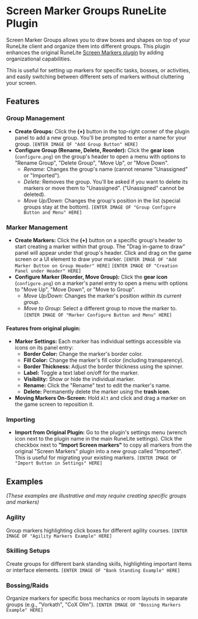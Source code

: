 # Screen Marker Groups RuneLite Plugin

Screen Marker Groups allows you to draw boxes and shapes on top of your RuneLite client and organize them into different groups. This plugin enhances the original RuneLite [Screen Markers plugin](https://github.com/runelite/runelite/wiki/Screen-Markers) by adding organizational capabilities.

This is useful for setting up markers for specific tasks, bosses, or activities, and easily switching between different sets of markers without cluttering your screen.

## Features

### Group Management

*   **Create Groups:** Click the **(+)** button in the top-right corner of the plugin panel to add a new group. You'll be prompted to enter a name for your group.
    `[ENTER IMAGE OF "Add Group Button" HERE]`
*   **Configure Group (Rename, Delete, Reorder):** Click the **gear icon** (`configure.png`) on the group's header to open a menu with options to "Rename Group", "Delete Group", "Move Up", or "Move Down".
    *   *Rename:* Changes the group's name (cannot rename "Unassigned" or "Imported").
    *   *Delete:* Removes the group. You'll be asked if you want to delete its markers or move them to "Unassigned". ("Unassigned" cannot be deleted).
    *   *Move Up/Down:* Changes the group's position in the list (special groups stay at the bottom).
    `[ENTER IMAGE OF "Group Configure Button and Menu" HERE]`

### Marker Management

*   **Create Markers:** Click the **(+)** button on a specific group's header to start creating a marker within that group. The "Drag in-game to draw" panel will appear under that group's header. Click and drag on the game screen or a UI element to draw your marker.
    `[ENTER IMAGE OF "Add Marker Button on Group Header" HERE]`
    `[ENTER IMAGE OF "Creation Panel under Header" HERE]`
*   **Configure Marker (Reorder, Move Group):** Click the **gear icon** (`configure.png`) on a marker's panel entry to open a menu with options to "Move Up", "Move Down", or "Move to Group".
    *   *Move Up/Down:* Changes the marker's position *within its current group*.
    *   *Move to Group:* Select a different group to move the marker to.
    `[ENTER IMAGE OF "Marker Configure Button and Menu" HERE]`

#### Features from original plugin:

*   **Marker Settings:** Each marker has individual settings accessible via icons on its panel entry:
    *   **Border Color:** Change the marker's border color.
    *   **Fill Color:** Change the marker's fill color (including transparency).
    *   **Border Thickness:** Adjust the border thickness using the spinner.
    *   **Label:** Toggle a text label on/off for the marker.
    *   **Visibility:** Show or hide the individual marker.
    *   **Rename:** Click the "Rename" text to edit the marker's name.
    *   **Delete:** Permanently delete the marker using the **trash icon**.
*   **Moving Markers On-Screen:** Hold `Alt` and click and drag a marker on the game screen to reposition it.

### Importing

*   **Import from Original Plugin:** Go to the plugin's settings menu (wrench icon next to the plugin name in the main RuneLite settings). Click the checkbox next to **"Import Screen markers"** to copy all markers from the original "Screen Markers" plugin into a new group called "Imported". This is useful for migrating your existing markers.
    `[ENTER IMAGE OF "Import Button in Settings" HERE]`

## Examples

*(These examples are illustrative and may require creating specific groups and markers)*

### Agility
Group markers highlighting click boxes for different agility courses.
`[ENTER IMAGE OF "Agility Markers Example" HERE]`

### Skilling Setups
Create groups for different bank standing skills, highlighting important items or interface elements.
`[ENTER IMAGE OF "Bank Standing Example" HERE]`

### Bossing/Raids
Organize markers for specific boss mechanics or room layouts in separate groups (e.g., "Vorkath", "CoX Olm").
`[ENTER IMAGE OF "Bossing Markers Example" HERE]`
